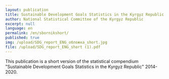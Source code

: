 ```yaml
---
layout: publication
title: Sustainable Development Goals Statistics in the Kyrgyz Republic (short version)
author: National Statistical Committee of the Kyrgyz Republic
excerpt: null
language: en
permalink: /en/sbornikshort/
published: true
img: /upload/SDG_report_ENG_обложка_short.jpg
file: /upload/SDG_report_ENG_short (1).pdf
---
```


This publication is a short version of the statistical сompendium "Sustainable Development Goals Statistics in the Kyrgyz Republic" 2014-2020.
